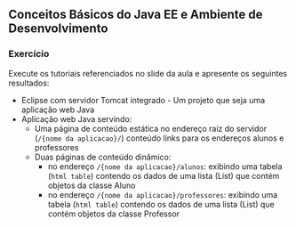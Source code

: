 ## Conceitos Básicos do Java EE e Ambiente de Desenvolvimento
### Exercício

Execute os tutoriais referenciados no slide da aula e apresente os seguintes resultados: 
* Eclipse com servidor Tomcat integrado - Um projeto que seja uma aplicação web Java 
* Aplicação web Java servindo:
  * Uma página de conteúdo estática no endereço raiz do servidor (`/{nome da aplicacao}/`) conteúdo links para os endereços alunos e professores
  * Duas páginas de conteúdo dinâmico:
    * no endereço `/{nome da aplicacao}/alunos`: exibindo uma tabela (`html table`) contendo os dados de uma lista (List) que contém objetos da classe Aluno
    * no endereço `/{nome da aplicacao}/professores`: exibindo uma tabela (`html table`) contendo os dados de uma lista (List) que contém objetos da classe Professor
